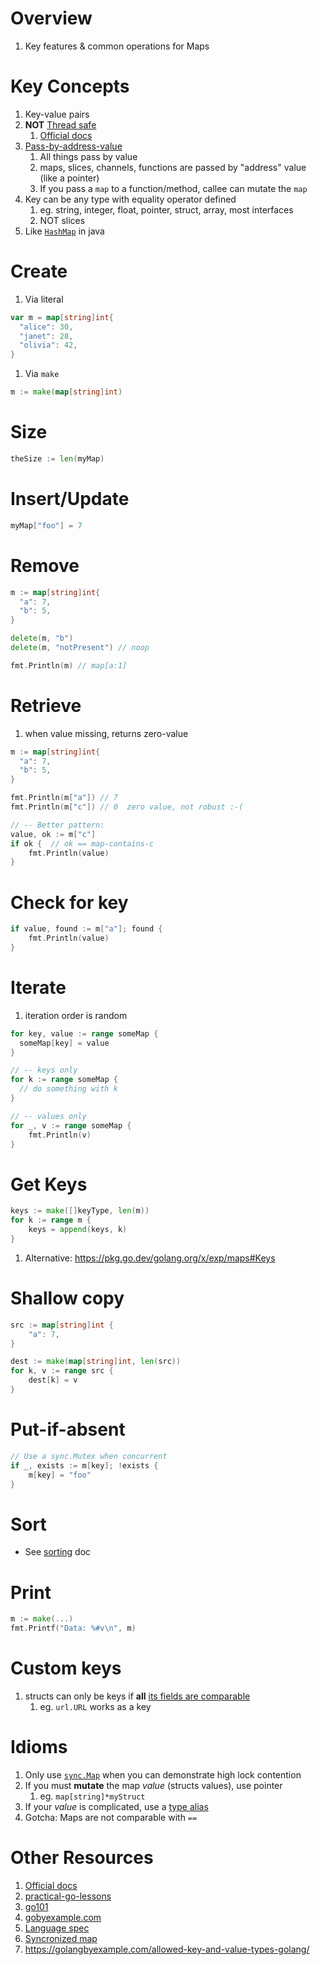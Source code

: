 # Overview
1. Key features & common operations for Maps


# Key Concepts
1. Key-value pairs
1. **NOT** [Thread safe](https://en.wikipedia.org/wiki/Thread_safety)
    1. [Official docs](https://go.dev/doc/faq#atomic_maps)
1. [Pass-by-address-value](https://www.educative.io/edpresso/pass-by-value-vs-pass-by-reference)
    1. All things pass by value
    1. maps, slices, channels, functions are passed by "address" value (like a pointer)
    1. If you pass a `map` to a function/method, callee can mutate the `map`
1. Key can be any type with equality operator defined
    1. eg. string, integer, float, pointer, struct, array, most interfaces
    1. NOT slices
1. Like [`HashMap`](https://docs.oracle.com/en/java/javase/11/docs/api/java.base/java/util/HashMap.html) in java


# Create
1. Via literal
```go
var m = map[string]int{
  "alice": 30,
  "janet": 28,
  "olivia": 42,
}
```
1. Via `make`
```go
m := make(map[string]int)
```


# Size
```go
theSize := len(myMap)
```


# Insert/Update
```go
myMap["foo"] = 7
```


# Remove
```go
m := map[string]int{
  "a": 7,
  "b": 5,
}

delete(m, "b")
delete(m, "notPresent") // noop

fmt.Println(m) // map[a:1]
```


# Retrieve
1. when value missing, returns zero-value
```go
m := map[string]int{
  "a": 7,
  "b": 5,
}

fmt.Println(m["a"]) // 7
fmt.Println(m["c"]) // 0  zero value, not robust :-(

// -- Better pattern:
value, ok := m["c"]
if ok {  // ok == map-contains-c
    fmt.Println(value)
}
```


# Check for key
```go
if value, found := m["a"]; found {
    fmt.Println(value)
}
```


# Iterate
1. iteration order is random
```go
for key, value := range someMap {
  someMap[key] = value
}

// -- keys only
for k := range someMap {
  // do something with k
}

// -- values only
for _, v := range someMap {
    fmt.Println(v)
}
```

# Get Keys
```go
keys := make([]keyType, len(m))
for k := range m {
    keys = append(keys, k)
}
```
1. Alternative: https://pkg.go.dev/golang.org/x/exp/maps#Keys


# Shallow copy
```go
src := map[string]int {
    "a": 7,
}

dest := make(map[string]int, len(src))
for k, v := range src {
    dest[k] = v
}
```

# Put-if-absent
```go
// Use a sync.Mutex when concurrent
if _, exists := m[key]; !exists {
    m[key] = "foo"
}
```


# Sort
- See [sorting](./sorting.md) doc


# Print
```go
m := make(...)
fmt.Printf("Data: %#v\n", m)
```

# Custom keys
1. structs can only be keys if **all** [its fields are comparable](https://xgo.dev/ref/spec#Comparison_operators)
    1. eg. `url.URL` works as a key


# Idioms
1. Only use [`sync.Map`](https://pkg.go.dev/sync#Map) when you can demonstrate high lock contention
1. If you must **mutate** the map *value* (structs values), use pointer
    1. eg. `map[string]*myStruct`
1. If your *value* is complicated, use a [type alias](TODO)
1. Gotcha: Maps are not comparable with `==`


# Other Resources
1. [Official docs](https://go.dev/blog/maps)
1. [practical-go-lessons](https://www.practical-go-lessons.com/chap-22-maps)
1. [go101](https://go101.org/optimizations/6-map.html)
1. [gobyexample.com](https://gobyexample.com/maps)
1. [Language spec](https://go.dev/ref/spec#Map_types)
1. [Syncronized map](https://pkg.go.dev/sync#Map)
1. https://golangbyexample.com/allowed-key-and-value-types-golang/
